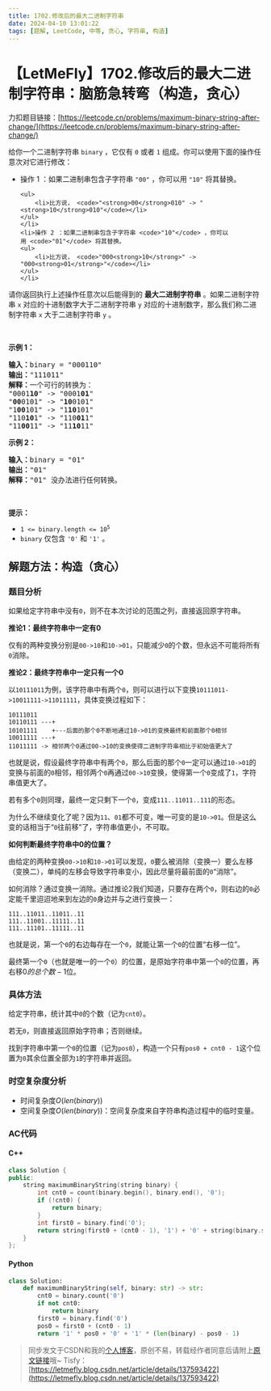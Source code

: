```yaml
---
title: 1702.修改后的最大二进制字符串
date: 2024-04-10 13:01:22
tags: [题解, LeetCode, 中等, 贪心, 字符串, 构造]
---
```


# 【LetMeFly】1702.修改后的最大二进制字符串：脑筋急转弯（构造，贪心）

力扣题目链接：[https://leetcode.cn/problems/maximum-binary-string-after-change/](https://leetcode.cn/problems/maximum-binary-string-after-change/)

<p>给你一个二进制字符串 <code>binary</code> ，它仅有 <code>0</code> 或者 <code>1</code> 组成。你可以使用下面的操作任意次对它进行修改：</p>

<ul>
	<li>操作 1 ：如果二进制串包含子字符串 <code>"00"</code> ，你可以用 <code>"10"</code> 将其替换。

	<ul>
		<li>比方说， <code>"<strong>00</strong>010" -> "<strong>10</strong>010"</code></li>
	</ul>
	</li>
	<li>操作 2 ：如果二进制串包含子字符串 <code>"10"</code> ，你可以用 <code>"01"</code> 将其替换。
	<ul>
		<li>比方说， <code>"000<strong>10</strong>" -> "000<strong>01</strong>"</code></li>
	</ul>
	</li>
</ul>

<p>请你返回执行上述操作任意次以后能得到的 <strong>最大二进制字符串</strong> 。如果二进制字符串 <code>x</code> 对应的十进制数字大于二进制字符串 <code>y</code> 对应的十进制数字，那么我们称二进制字符串<em> </em><code>x</code><em> </em>大于二进制字符串<em> </em><code>y</code><em> </em>。</p>

<p> </p>

<p><strong>示例 1：</strong></p>

<pre>
<b>输入：</b>binary = "000110"
<b>输出：</b>"111011"
<b>解释：</b>一个可行的转换为：
"0001<strong>10</strong>" -> "0001<strong>01</strong>" 
"<strong>00</strong>0101" -> "<strong>10</strong>0101" 
"1<strong>00</strong>101" -> "1<strong>10</strong>101" 
"110<strong>10</strong>1" -> "110<strong>01</strong>1" 
"11<strong>00</strong>11" -> "11<strong>10</strong>11"
</pre>

<p><strong>示例 2：</strong></p>

<pre>
<b>输入：</b>binary = "01"
<b>输出：</b>"01"
<b>解释：</b>"01" 没办法进行任何转换。
</pre>

<p> </p>

<p><strong>提示：</strong></p>

<ul>
	<li><code>1 <= binary.length <= 10<sup>5</sup></code></li>
	<li><code>binary</code> 仅包含 <code>'0'</code> 和 <code>'1'</code> 。</li>
</ul>


    
## 解题方法：构造（贪心）

### 题目分析

如果给定字符串中没有```0```，则不在本次讨论的范围之列，直接返回原字符串。

**推论1：最终字符串中一定有0**

仅有的两种变换分别是```00->10```和```10->01```，只能减少```0```的个数，但永远不可能将所有```0```消除。

**推论2：最终字符串中一定只有一个0**

以```10111011```为例，该字符串中有两个```0```，则可以进行以下变换```10111011->10011111->11011111```，具体变换过程如下：

```
10111011
10110111 ---+
10101111    +---后面的那个0不断地通过10->01的变换最终和前面那个0相邻
10011111 ---+
11011111 -> 相邻两个0通过00->10的变换使得二进制字符串相比于初始值更大了
```

也就是说，假设最终字符串中有两个```0```，那么后面的那个```0```一定可以通过```10->01```的变换与前面的```0```相邻，相邻两个```0```再通过```00->10```变换，使得第一个```0```变成了```1```，字符串值更大了。

若有多个```0```则同理，最终一定只剩下一个```0```，变成```111..11011..111```的形态。

为什么不继续变化了呢？因为```11```、```01```都不可变，唯一可变的是```10->01```。但是这么变的话相当于“```0```往前移”了，字符串值更小，不可取。

**如何判断最终字符串中0的位置？**

由给定的两种变换```00->10```和```10->01```可以发现，```0```要么被消除（变换一）要么左移（变换二），单纯的左移会导致字符串变小，因此尽量将最前面的```0```“消除”。

如何消除？通过变换一消除。通过推论2我们知道，只要存在两个```0```，则右边的```0```必定能千里迢迢地来到左边的```0```身边并与之进行变换一：

```
111..11011..11011..11
111..11001..11111..11
111..11101..11111..11
```

也就是说，第一个```0```的右边每存在一个```0```，就能让第一个```0```的位置“右移一位”。

最终第一个```0```（也就是唯一的一个```0```）的位置，是原始字符串中第一个```0```的位置，再右移$0的总个数 - 1$位。

### 具体方法

给定字符串，统计其中```0```的个数（记为```cnt0```）。

若无```0```，则直接返回原始字符串；否则继续。

找到字符串中第一个```0```的位置（记为```pos0```），构造一个只有```pos0 + cnt0 - 1```这个位置为```0```其余位置全部为```1```的字符串并返回。

### 时空复杂度分析

+ 时间复杂度$O(len(binary))$
+ 空间复杂度$O(len(binary))$：空间复杂度来自字符串构造过程中的临时变量。

### AC代码

#### C++

```cpp
class Solution {
public:
    string maximumBinaryString(string binary) {
        int cnt0 = count(binary.begin(), binary.end(), '0');
        if (!cnt0) {
            return binary;
        }
        int first0 = binary.find('0');
        return string(first0 + (cnt0 - 1), '1') + '0' + string(binary.size() - (first0 + (cnt0 - 1)) - 1, '1');
    }
};
```

#### Python

```python
class Solution:
    def maximumBinaryString(self, binary: str) -> str:
        cnt0 = binary.count('0')
        if not cnt0:
            return binary
        first0 = binary.find('0')
        pos0 = first0 + (cnt0 - 1)
        return '1' * pos0 + '0' + '1' * (len(binary) - pos0 - 1)
```

> 同步发文于CSDN和我的[个人博客](https://blog.letmefly.xyz/)，原创不易，转载经作者同意后请附上[原文链接](https://blog.letmefly.xyz/2024/04/10/LeetCode%201702.%E4%BF%AE%E6%94%B9%E5%90%8E%E7%9A%84%E6%9C%80%E5%A4%A7%E4%BA%8C%E8%BF%9B%E5%88%B6%E5%AD%97%E7%AC%A6%E4%B8%B2/)哦~
> Tisfy：[https://letmefly.blog.csdn.net/article/details/137593422](https://letmefly.blog.csdn.net/article/details/137593422)
